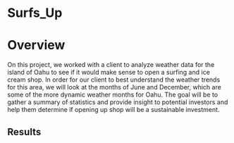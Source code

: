 # Surfs_Up
# Overview
On this project, we worked with a client to analyze weather data for the island of Oahu to see if it would make sense to open a surfing and ice cream shop. In order for our client to best understand the weather trends for this area, we will look at the months of June and December, which are some of the more dynamic weather months for Oahu. The goal will be to gather a summary of statistics and provide insight to potential investors and help them determine if opening up shop will be a sustainable investment.

## Results
